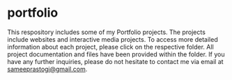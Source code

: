 # portfolio
This respository includes some of my Portfolio projects. 
The projects include websites and interactive media projects.
To access more detailed information about each project, please click on the respective folder. 
All project documentation and files have been provided within the folder.
If you have any further inquiries, please do not hesitate to contact me via email at sameeprastogi@gmail.com.
